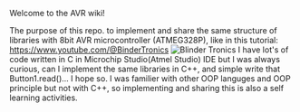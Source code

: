 Welcome to the AVR wiki!

The purpose of this repo. to implement and share the same structure of libraries with 8bit AVR microcontroller (ATMEG328P), like in this tutorial: 
https://www.youtube.com/@BinderTronics 
![Blinder Tronics](https://github.com/czagaadam/AVR/assets/168843740/114b1e23-fb55-4a1d-800c-d7a991865da5)
I have lot's of code written in C in Microchip Studio(Atmel Studio) IDE but I was always curious, can I implement the same libraries in C++, and simple write that Button1.read()... I hope so.
I was familier with other OOP languges and OOP principle but not with C++, so implementing and sharing this is also a self learning activities.
